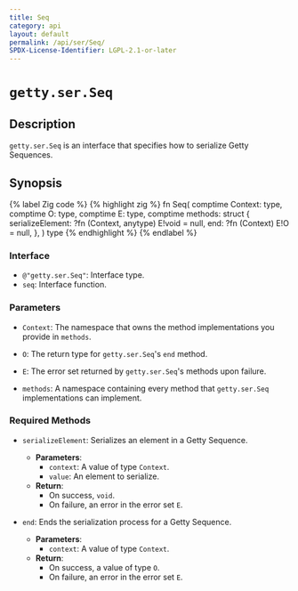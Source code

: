 ```yaml
---
title: Seq
category: api
layout: default
permalink: /api/ser/Seq/
SPDX-License-Identifier: LGPL-2.1-or-later
---
```


# `getty.ser.Seq`

## Description

`getty.ser.Seq` is an interface that specifies how to serialize Getty Sequences.

## Synopsis

{% label Zig code %}
{% highlight zig %}
fn Seq(
    comptime Context: type,
    comptime O: type,
    comptime E: type,
    comptime methods: struct {
        serializeElement: ?fn (Context, anytype) E!void = null,
        end: ?fn (Context) E!O = null,
    },
) type
{% endhighlight %}
{% endlabel %}

### Interface

- `@"getty.ser.Seq"`: Interface type.
- `seq`: Interface function.

### Parameters

- `Context`: The namespace that owns the method implementations you provide in `methods`.

- `O`: The return type for `getty.ser.Seq`'s `end` method.

- `E`: The error set returned by `getty.ser.Seq`'s methods upon failure.

- `methods`: A namespace containing every method that `getty.ser.Seq` implementations can implement.

### Required Methods

- `serializeElement`: Serializes an element in a Getty Sequence.

    - __Parameters__:
        - `context`: A value of type `Context`.
        - `value`: An element to serialize.
    - __Return__:
        - On success, `void`.
        - On failure, an error in the error set `E`.

- `end`: Ends the serialization process for a Getty Sequence.

    - __Parameters__:
        - `context`: A value of type `Context`.
    - __Return__:
        - On success, a value of type `O`.
        - On failure, an error in the error set `E`.
